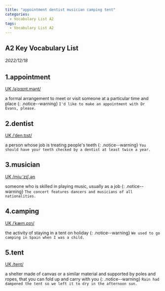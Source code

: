 ```yaml
---
title: "appointment dentist musician camping tent"
categories:
  - Vocabulary List A2
tags:
  - Vocabulary List A2
---
```

## A2 Key Vocabulary List 

###### 2022/12/18
## 1.appointment &nbsp;&nbsp;&nbsp;&nbsp;&nbsp;&nbsp;     
[UK  /əˈpɔɪnt.mənt/](https://dictionary.cambridge.org/zht/%E8%A9%9E%E5%85%B8/%E8%8B%B1%E8%AA%9E-%E6%BC%A2%E8%AA%9E-%E7%B9%81%E9%AB%94/appointment)

a formal arrangement to meet or visit someone at a particular time and place
{: .notice--warning}
`I'd like to make an appointment with Dr Evans, please.` 


<!---------------------------------------------------------->


## 2.dentist &nbsp;&nbsp;&nbsp;&nbsp;&nbsp;&nbsp;     

[UK  /ˈden.tɪst/](https://dictionary.cambridge.org/zht/%E8%A9%9E%E5%85%B8/%E8%8B%B1%E8%AA%9E-%E6%BC%A2%E8%AA%9E-%E7%B9%81%E9%AB%94/dentist)

a person whose job is treating people's teeth
{: .notice--warning}
`You should have your teeth checked by a dentist at least twice a year.` 


<!---------------------------------------------------------->


## 3.musician &nbsp;&nbsp;&nbsp;&nbsp;&nbsp;&nbsp;     

[UK  /mjuːˈzɪʃ.ən](https://dictionary.cambridge.org/zht/%E8%A9%9E%E5%85%B8/%E8%8B%B1%E8%AA%9E-%E6%BC%A2%E8%AA%9E-%E7%B9%81%E9%AB%94/musician)

someone who is skilled in playing music, usually as a job
{: .notice--warning}
`The concert features dancers and musicians of all nationalities.` 


<!---------------------------------------------------------->


## 4.camping &nbsp;&nbsp;&nbsp;&nbsp;&nbsp;&nbsp;     

[UK  /ˈkæm.pɪŋ/](https://dictionary.cambridge.org/zht/%E8%A9%9E%E5%85%B8/%E8%8B%B1%E8%AA%9E-%E6%BC%A2%E8%AA%9E-%E7%B9%81%E9%AB%94/camping)

the activity of staying in a tent on holiday
{: .notice--warning}
`We used to go camping in Spain when I was a child.` 


<!---------------------------------------------------------->


## 5.tent &nbsp;&nbsp;&nbsp;&nbsp;&nbsp;&nbsp;     

[UK  /tent/](https://dictionary.cambridge.org/zht/%E8%A9%9E%E5%85%B8/%E8%8B%B1%E8%AA%9E-%E6%BC%A2%E8%AA%9E-%E7%B9%81%E9%AB%94/tent)

a shelter made of canvas or a similar material and supported by poles and ropes, that you can fold up and carry with you
{: .notice--warning}
`Rain had dampened the tent so we left it to dry in the afternoon sun.` 


<!---------------------------------------------------------->
